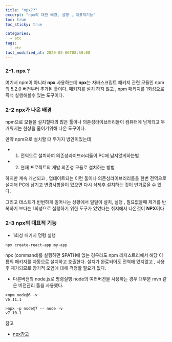 ```yaml
---
title: "npx??"
excerpt: "npx의 대한 배경, 설명 , 대표적기능"
toc: true
toc_sticky: true

categories:
  - etc
tags:
  - etc
last_modified_at: 2020-03-06T08:50:00
---
```



### 2-1. npx ?

여기서 npm이 아니라 **npx** 사용하는데 
**npx**는 자바스크립트 패키지 관련 모듈인 npm의 5.2.0 버전부터 추가된 툴이다.
패키지를 설치 하지 않고 , npm 패키지를 1회성으로 즉석 실행해볼수 있는 도구이다.

### 2-2 npx가 나온 배경

npm으로 모듈을 설치할때의 많은 툴이나 의존성라이브러리들이 컴퓨터에 남게되고 무거워지는 현상을 줄이기위해 나온 도구이다.

만약 npm으로 설치할 떄 두가지 방안이있는데
+ 1) 전역으로 설치하여 의존성라이브러리들이 PC에 남지않게하는법
+ 2) 현재 프로젝트의 개발 의존성 모듈로 설치하는 방법 

하지만 계속 개선되고 , 업데이트되는 이런 툴이나 의존성라이브러리들을 한번 전역으로 설치해 PC에 남기고 변경사항을이 있으면 다시 삭제후 설치하는 것이 번거로울 수 있다.

그리고 테스트가 빈번하게 일어나는 상황에서 일일이 설치, 실행 , 필요없을때 제거를 반복하기 보다는 1회성으로 실행하기 위한 도구가 있었다는 취지에서 나온것이 **NPX**이다


### 2-3 npx의 대표적 기능

+ 1회성 패키지 명령 실행

```
npx create-react-app my-app
```
npx (command)를 실행하면 $PATH에 없는 경우라도 npm 레지스트리에서 해당 이름의 패키지를 자동으로 설치하고 호출한다.
설치가 완료되어도 전역에 있지않고 , 사용 후 제거되므로 장기적 오염에 대해 걱정할 필요가 없다. 

+ 다른버전의 node.js로 명령실행
node의 여러버젼을 사용하는 경우 대부분 mvn 같은 버전관리 툴을 사용했다.

```
>npm node@6 -v
v6.11.1

>npx -p node@7 -- node -v
v7.10.1
```

참고
+ [npx참고](https://yunzema.tistory.com/270)